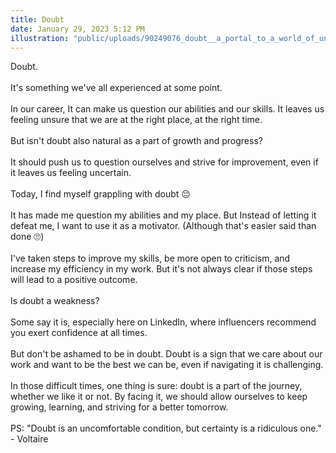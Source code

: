 ```yaml
---
title: Doubt
date: January 29, 2023 5:12 PM
illustration: "public/uploads/90249076_doubt__a_portal_to_a_world_of_uncertainty__an_adventure_awaits__and_in_the_shadows_lies_fate__concep.png"
---
```

Doubt.\
\
It's something we've all experienced at some point.\
\
In our career, It can make us question our abilities and our skills. It leaves us feeling unsure that we are at the right place, at the right time.\
\
But isn't doubt also natural as a part of growth and progress?\
\
It should push us to question ourselves and strive for improvement, even if it leaves us feeling uncertain.\
\
Today, I find myself grappling with doubt 😔\
\
It has made me question my abilities and my place. But Instead of letting it defeat me, I want to use it as a motivator. (Although that's easier said than done 🙄)\
\
I've taken steps to improve my skills, be more open to criticism, and increase my efficiency in my work. But it's not always clear if those steps will lead to a positive outcome.\
\
Is doubt a weakness?\
\
Some say it is, especially here on LinkedIn, where influencers recommend you exert confidence at all times.\
\
But don't be ashamed to be in doubt. Doubt is a sign that we care about our work and want to be the best we can be, even if navigating it is challenging.\
\
In those difficult times, one thing is sure: doubt is a part of the journey, whether we like it or not. By facing it, we should allow ourselves to keep growing, learning, and striving for a better tomorrow.\
\
PS: "Doubt is an uncomfortable condition, but certainty is a ridiculous one." - Voltaire
